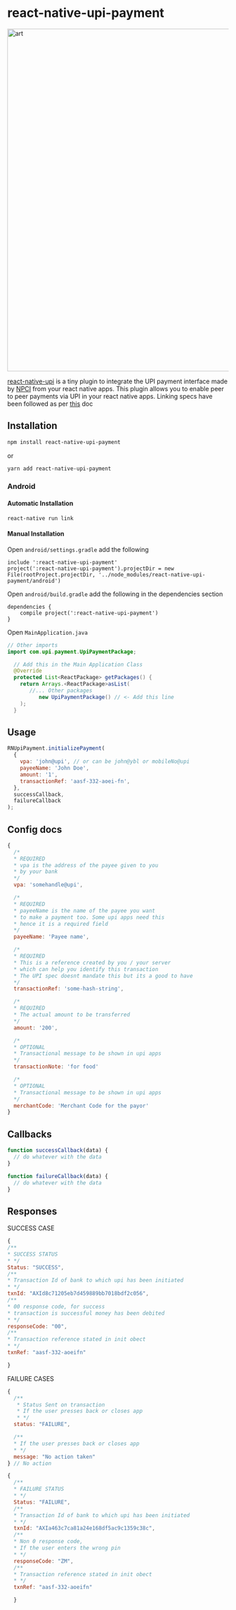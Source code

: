 # react-native-upi-payment

<img width="778" alt="art" src="https://user-images.githubusercontent.com/13037986/46161228-a1369700-c2a2-11e8-9b9d-d0c40a3e0f38.png">

[react-native-upi](https://www.npmjs.com/package/react-native-upi-payment) is a tiny plugin to integrate the UPI payment interface made by [NPCI](https://www.bhimupi.org.in/) from your react native apps. This plugin allows you to enable peer to peer payments via UPI in your react native apps. Linking specs have been followed as per [this](https://www.npci.org.in/sites/all/themes/npcl/images/PDF/UPI_Linking_Specs_ver_1.5.1.pdf) doc

## Installation

```bash
npm install react-native-upi-payment
```

or

```bash
yarn add react-native-upi-payment
```

### Android

#### Automatic Installation

```
react-native run link
```

#### Manual Installation

Open `android/settings.gradle` add the following

```
include ':react-native-upi-payment'
project(':react-native-upi-payment').projectDir = new File(rootProject.projectDir, '../node_modules/react-native-upi-payment/android')

```

Open `android/build.gradle` add the following in the dependencies section

```
dependencies {
    compile project(':react-native-upi-payment')
}
```

Open `MainApplication.java`

```java
// Other imports
import com.upi.payment.UpiPaymentPackage;

  // Add this in the Main Application Class
  @Override
  protected List<ReactPackage> getPackages() {
    return Arrays.<ReactPackage>asList(
       //... Other packages
          new UpiPaymentPackage() // <- Add this line
    );
  }
```

## Usage

```javascript
RNUpiPayment.initializePayment(
  {
    vpa: 'john@upi', // or can be john@ybl or mobileNo@upi
    payeeName: 'John Doe',
    amount: '1',
    transactionRef: 'aasf-332-aoei-fn',
  },
  successCallback,
  failureCallback
);
```

## Config docs

```javascript
{
  /*
  * REQUIRED
  * vpa is the address of the payee given to you
  * by your bank
  */
  vpa: 'somehandle@upi',

  /*
  * REQUIRED
  * payeeName is the name of the payee you want
  * to make a payment too. Some upi apps need this
  * hence it is a required field
  */
  payeeName: 'Payee name',

  /*
  * REQUIRED
  * This is a reference created by you / your server
  * which can help you identify this transaction
  * The UPI spec doesnt mandate this but its a good to have
  */
  transactionRef: 'some-hash-string',

  /*
  * REQUIRED
  * The actual amount to be transferred
  */
  amount: '200',

  /*
  * OPTIONAL
  * Transactional message to be shown in upi apps
  */
  transactionNote: 'for food'

  /*
  * OPTIONAL
  * Transactional message to be shown in upi apps
  */
  merchantCode: 'Merchant Code for the payor'
}
```

## Callbacks

```javascript
function successCallback(data) {
  // do whatever with the data
}

function failureCallback(data) {
  // do whatever with the data
}
```

## Responses

SUCCESS CASE

```javascript
{
/**
* SUCCESS STATUS
* */
Status: "SUCCESS",
/**
* Transaction Id of bank to which upi has been initiated
* */
txnId: "AXId8c71205eb7d459889bb7018bdf2c056",
/**
* 00 response code, for success
* transaction is successful money has been debited
* */
responseCode: "00",
/**
* Transaction reference stated in init obect
* */
txnRef: "aasf-332-aoeifn"

}
```

FAILURE CASES

```javascript
{
  /**
   * Status Sent on transaction
   * If the user presses back or closes app
   * */
  status: "FAILURE",

  /**
  * If the user presses back or closes app
  * */
  message: "No action taken"
} // No action
```

```javascript
{
  /**
  * FAILURE STATUS
  * */
  Status: "FAILURE",
  /**
  * Transaction Id of bank to which upi has been initiated
  * */
  txnId: "AXIa463c7ca81a24e168df5ac9c1359c38c",
  /**
  * Non 0 response code,
  * If the user enters the wrong pin
  * */
  responseCode: "ZM",
  /**
  * Transaction reference stated in init obect
  * */
  txnRef: "aasf-332-aoeifn"

  }
```
